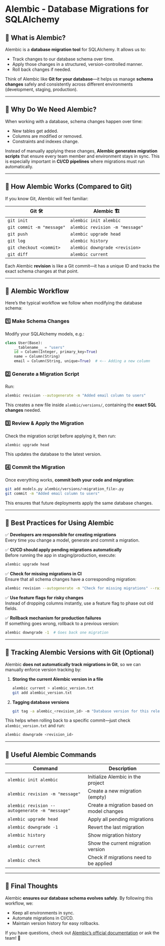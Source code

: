 # **Alembic - Database Migrations for SQLAlchemy**

## 📌 **What is Alembic?**

Alembic is a **database migration tool** for SQLAlchemy. It allows us to:

- Track changes to our database schema over time.
- Apply those changes in a structured, version-controlled manner.
- Roll back changes if needed.

Think of Alembic like **Git for your database**—it helps us manage **schema changes** safely and consistently across different environments (development, staging, production).

---

## 🚀 **Why Do We Need Alembic?**

When working with a database, schema changes happen over time:

- New tables get added.
- Columns are modified or removed.
- Constraints and indexes change.

Instead of manually applying these changes, **Alembic generates migration scripts** that ensure every team member and environment stays in sync. This is especially important in **CI/CD pipelines** where migrations must run automatically.

---

## 📖 **How Alembic Works (Compared to Git)**

If you know Git, Alembic will feel familiar:

| **Git** 🛠                 | **Alembic** 🏗                   |
| ------------------------- | ------------------------------- |
| `git init`                | `alembic init alembic`          |
| `git commit -m "message"` | `alembic revision -m "message"` |
| `git push`                | `alembic upgrade head`          |
| `git log`                 | `alembic history`               |
| `git checkout <commit>`   | `alembic downgrade <revision>`  |
| `git diff`                | `alembic current`               |

Each Alembic **revision** is like a Git commit—it has a unique ID and tracks the exact schema changes at that point.

---

## 🔄 **Alembic Workflow**

Here’s the typical workflow we follow when modifying the database schema:

### 1️⃣ **Make Schema Changes**

Modify your SQLAlchemy models, e.g.:

```python
class User(Base):
    __tablename__ = "users"
    id = Column(Integer, primary_key=True)
    name = Column(String)
    email = Column(String, unique=True)  # <-- Adding a new column
```

### 2️⃣ **Generate a Migration Script**

Run:

```sh
alembic revision --autogenerate -m "Added email column to users"
```

This creates a new file inside `alembic/versions/`, containing the **exact SQL changes** needed.

### 3️⃣ **Review & Apply the Migration**

Check the migration script before applying it, then run:

```sh
alembic upgrade head
```

This updates the database to the latest version.

### 4️⃣ **Commit the Migration**

Once everything works, **commit both your code and migration**:

```sh
git add models.py alembic/versions/<migration_file>.py
git commit -m "Added email column to users"
```

This ensures that future deployments apply the same database changes.

---

## 🚦 **Best Practices for Using Alembic**

✅ **Developers are responsible for creating migrations**  
Every time you change a model, generate and commit a migration.

✅ **CI/CD should apply pending migrations automatically**  
Before running the app in staging/production, execute:

```sh
alembic upgrade head
```

✅ **Check for missing migrations in CI**  
Ensure that all schema changes have a corresponding migration:

```sh
alembic revision --autogenerate -m "Check for missing migrations" --raiseerr
```

✅ **Use feature flags for risky changes**  
Instead of dropping columns instantly, use a feature flag to phase out old fields.

✅ **Rollback mechanism for production failures**  
If something goes wrong, rollback to a previous version:

```sh
alembic downgrade -1  # Goes back one migration
```

---

## 🔗 **Tracking Alembic Versions with Git (Optional)**

Alembic **does not automatically track migrations in Git**, so we can manually enforce version tracking by:

1. **Storing the current Alembic version in a file**

   ```sh
   alembic current > alembic_version.txt
   git add alembic_version.txt
   ```

2. **Tagging database versions**
   ```sh
   git tag -a alembic_<revision_id> -m "Database version for this release"
   ```

This helps when rolling back to a specific commit—just check `alembic_version.txt` and run:

```sh
alembic downgrade <revision_id>
```

---

## 📌 **Useful Alembic Commands**

| Command                                        | Description                               |
| ---------------------------------------------- | ----------------------------------------- |
| `alembic init alembic`                         | Initialize Alembic in the project         |
| `alembic revision -m "message"`                | Create a new migration (empty)            |
| `alembic revision --autogenerate -m "message"` | Create a migration based on model changes |
| `alembic upgrade head`                         | Apply all pending migrations              |
| `alembic downgrade -1`                         | Revert the last migration                 |
| `alembic history`                              | Show migration history                    |
| `alembic current`                              | Show the current migration version        |
| `alembic check`                                | Check if migrations need to be applied    |

---

## 🎯 **Final Thoughts**

Alembic **ensures our database schema evolves safely**. By following this workflow, we:

- Keep all environments in sync.
- Automate migrations in CI/CD.
- Maintain version history for easy rollbacks.

If you have questions, check out [Alembic’s official documentation](https://alembic.sqlalchemy.org/en/latest/) or ask the team! 🚀
